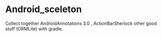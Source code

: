 Android_sceleton
================

Collect together AndroidAnnotations 3.0 , ActionBarSherlock other good stuff (ORMLite) with gradle.
